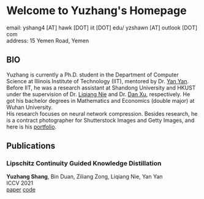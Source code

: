 # Welcome to Yuzhang's  Homepage

email: yshang4 [AT] hawk [DOT] iit [DOT] edu/ yzshawn [AT] outlook [DOT] com    
address: 15 Yemen Road, Yemen

## BIO
Yuzhang is currently a Ph.D. student in the Department of Computer Science at Illinois Institute of Technology (IIT), mentored by Dr. [Yan Yan](https://tomyan555.github.io/). Before IIT, he was a research assistant at Shandong University and HKUST under the supervision of Dr. [Liqiang Nie](https://liqiangnie.github.io/index.html) and Dr. [Dan Xu](https://www.danxurgb.net/), respectively. He got his bachelor degrees in Mathematics and Economics (double major) at Wuhan University.    
His research focuses on neural network compression. Besides research, he is a contract photographer for Shutterstock Images and Getty Images, and here is his [portfolio](https://500px.com.cn/shang).

## Publications
### Lipschitz Continuity Guided Knowledge Distillation
**Yuzhang Shang**, Bin Duan, Ziliang Zong, Liqiang Nie, Yan Yan  
ICCV 2021  
[paper](https://arxiv.org/abs/2108.12905)  [code](https://github.com/42Shawn/LONDON) 

<!-- You can use the [editor on GitHub](https://github.com/42Shawn/yuzhang-github.io/edit/gh-pages/index.md) to maintain and preview the content for your website in Markdown files.

Whenever you commit to this repository, GitHub Pages will run [Jekyll](https://jekyllrb.com/) to rebuild the pages in your site, from the content in your Markdown files.

### Markdown

Markdown is a lightweight and easy-to-use syntax for styling your writing. It includes conventions for

```markdown
Syntax highlighted code block

# Header 1
## Header 2
### Header 3

- Bulleted
- List

1. Numbered
2. List

**Bold** and _Italic_ and `Code` text

[Link](url) and ![Image](src)
```

For more details see [GitHub Flavored Markdown](https://guides.github.com/features/mastering-markdown/).

### Jekyll Themes

Your Pages site will use the layout and styles from the Jekyll theme you have selected in your [repository settings](https://github.com/42Shawn/yuzhang-github.io/settings/pages). The name of this theme is saved in the Jekyll `_config.yml` configuration file.

### Support or Contact

Having trouble with Pages? Check out our [documentation](https://docs.github.com/categories/github-pages-basics/) or [contact support](https://support.github.com/contact) and we’ll help you sort it out.
 -->
